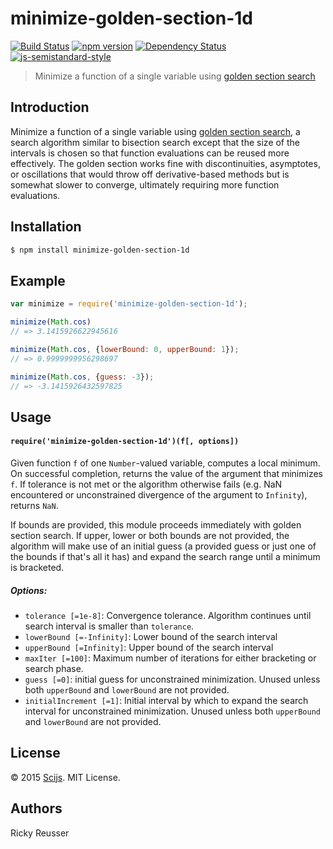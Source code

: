 # minimize-golden-section-1d

[![Build Status][travis-image]][travis-url] [![npm version][npm-image]][npm-url]  [![Dependency Status][david-image]][david-url] [![js-semistandard-style](https://img.shields.io/badge/code%20style-semistandard-brightgreen.svg?style=flat-square)](https://github.com/Flet/semistandard)

> Minimize a function of a single variable using [golden section search](https://en.wikipedia.org/wiki/Golden_section_search)

## Introduction

Minimize a function of a single variable using [golden section search](https://en.wikipedia.org/wiki/Golden_section_search), a search algorithm similar to bisection search except that the size of the intervals is chosen so that function evaluations can be reused more effectively. The golden section works fine with discontinuities, asymptotes, or oscillations that would throw off derivative-based methods but is somewhat slower to converge, ultimately requiring more function evaluations.

## Installation

```bash
$ npm install minimize-golden-section-1d
```

## Example

```javascript
var minimize = require('minimize-golden-section-1d');

minimize(Math.cos)
// => 3.1415926622945616

minimize(Math.cos, {lowerBound: 0, upperBound: 1});
// => 0.9999999956298697

minimize(Math.cos, {guess: -3});
// => -3.1415926432597825
```

## Usage

#### `require('minimize-golden-section-1d')(f[, options])`

Given function `f` of one `Number`-valued variable, computes a local minimum. On successful completion, returns the value of the argument that minimizes `f`. If tolerance is not met or the algorithm otherwise fails (e.g. NaN encountered or unconstrained divergence of the argument to `Infinity`), returns `NaN`.

If bounds are provided, this module proceeds immediately with golden section search. If upper, lower or both bounds are not provided, the algorithm will make use of an initial guess (a provided guess or just one of the bounds if that's all it has) and expand the search range until a minimum is bracketed.

##### Options:
- `tolerance [=1e-8]`: Convergence tolerance. Algorithm continues until search interval is smaller than `tolerance`.
- `lowerBound [=-Infinity]`: Lower bound of the search interval
- `upperBound [=Infinity]`: Upper bound of the search interval
- `maxIter [=100]`: Maximum number of iterations for either bracketing or search phase.
- `guess [=0]`: initial guess for unconstrained minimization. Unused unless both `upperBound` and `lowerBound` are not provided.
- `initialIncrement [=1]`: Initial interval by which to expand the search interval for unconstrained minimization. Unused unless both `upperBound` and `lowerBound` are not provided.

## License
&copy; 2015 [Scijs](https://github.com/scijs). MIT License.

## Authors
Ricky Reusser

[travis-image]: https://travis-ci.org/scijs/minimize-golden-section-1d.svg?branch=master
[travis-url]: https://travis-ci.org/scijs/minimize-golden-section-1d
[npm-image]: https://badge.fury.io/js/minimize-golden-section-1d.svg
[npm-url]: http://badge.fury.io/js/minimize-golden-section-1d
[david-image]: https://david-dm.org/scijs/minimize-golden-section-1d.svg
[david-url]: https://david-dm.org/scijs/minimize-golden-section-1d
